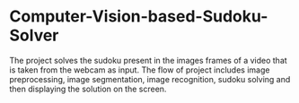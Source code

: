 # Computer-Vision-based-Sudoku-Solver
The project solves the sudoku present in the images frames of a video that is taken from the webcam as input. The flow of project includes image preprocessing, image segmentation, image recognition, sudoku solving and then displaying the solution on the screen.

